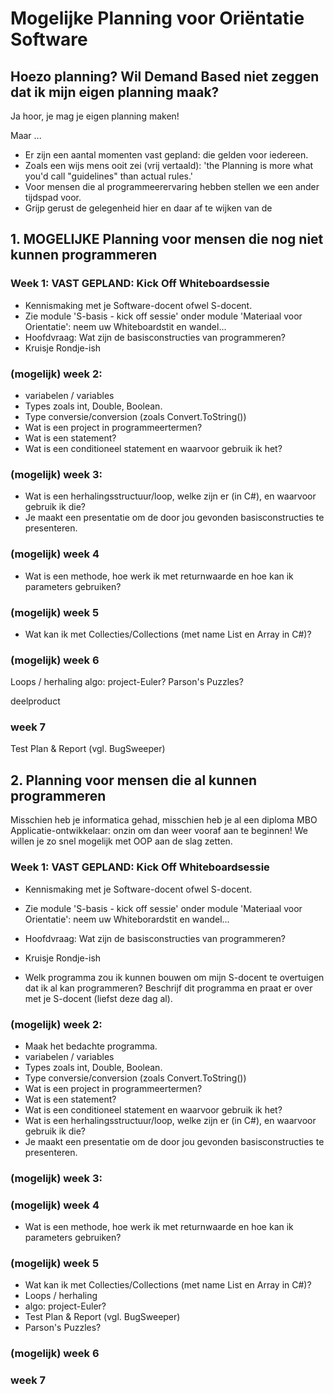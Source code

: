 # Mogelijke Planning voor Oriëntatie Software

## Hoezo planning? Wil Demand Based niet zeggen dat ik mijn eigen planning maak?
Ja hoor, je mag je eigen planning maken!

Maar ...
- Er zijn een aantal momenten vast gepland: die gelden voor iedereen.
- Zoals een wijs mens ooit zei (vrij vertaald): 'the Planning is more what you'd call "guidelines" than actual rules.'
- Voor mensen die al programmeerervaring hebben stellen we een ander tijdspad voor.
- Grijp gerust de gelegenheid hier en daar af te wijken van de

## 1. MOGELIJKE Planning voor mensen die nog niet kunnen programmeren

### Week 1: VAST GEPLAND: Kick Off Whiteboardsessie
- Kennismaking met je Software-docent ofwel S-docent.
- Zie module 'S-basis - kick off sessie' onder module 'Materiaal voor Orientatie': neem uw Whiteboardstit en wandel...
- Hoofdvraag: Wat zijn de basisconstructies van programmeren?
- Kruisje Rondje-ish


### (mogelijk) week 2:
- variabelen / variables
- Types zoals int, Double, Boolean.
- Type conversie/conversion (zoals Convert.ToString())
- Wat is een project in programmeertermen?
- Wat is een statement?
- Wat is een conditioneel statement en waarvoor gebruik ik het?



### (mogelijk) week 3:
- Wat is een herhalingsstructuur/loop, welke zijn er (in C#), en waarvoor gebruik ik die?
- Je maakt een presentatie om de door jou gevonden basisconstructies te presenteren.

### (mogelijk) week 4
- Wat is een methode, hoe werk ik met returnwaarde en hoe kan ik parameters gebruiken?


### (mogelijk) week 5
- Wat kan ik met Collecties/Collections (met name List en Array in C#)?

### (mogelijk) week 6
Loops / herhaling
algo: project-Euler?
Parson's Puzzles?

deelproduct

### week 7
Test Plan & Report (vgl. BugSweeper)


## 2. Planning voor mensen die al kunnen programmeren

Misschien heb je informatica gehad, misschien heb je al een diploma MBO Applicatie-ontwikkelaar:
onzin om dan weer vooraf aan te beginnen! We willen je zo snel mogelijk met OOP aan de slag zetten.

### Week 1: VAST GEPLAND: Kick Off Whiteboardsessie
- Kennismaking met je Software-docent ofwel S-docent.
- Zie module 'S-basis - kick off sessie' onder module 'Materiaal voor Orientatie': neem uw Whiteborardstit en wandel...
- Hoofdvraag: Wat zijn de basisconstructies van programmeren?
- Kruisje Rondje-ish

- Welk programma zou ik kunnen bouwen om mijn S-docent te overtuigen dat ik al kan programmeren? Beschrijf dit programma en praat er over met je S-docent (liefst deze dag al).

### (mogelijk) week 2:
- Maak het bedachte programma.
 - variabelen / variables
 - Types zoals int, Double, Boolean.
 - Type conversie/conversion (zoals Convert.ToString())
 - Wat is een project in programmeertermen?
 - Wat is een statement?
 - Wat is een conditioneel statement en waarvoor gebruik ik het?
 - Wat is een herhalingsstructuur/loop, welke zijn er (in C#), en waarvoor gebruik ik die?
- Je maakt een presentatie om de door jou gevonden basisconstructies te presenteren.


### (mogelijk) week 3:

### (mogelijk) week 4
- Wat is een methode, hoe werk ik met returnwaarde en hoe kan ik parameters gebruiken?


### (mogelijk) week 5
- Wat kan ik met Collecties/Collections (met name List en Array in C#)?
- Loops / herhaling
- algo: project-Euler?
- Test Plan & Report (vgl. BugSweeper)
- Parson's Puzzles?

### (mogelijk) week 6

### week 7
